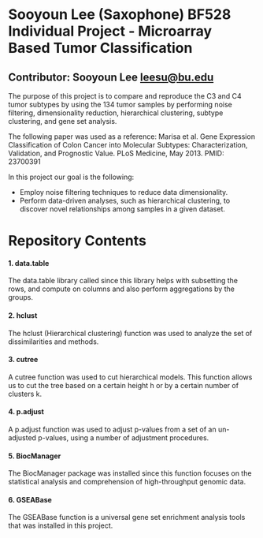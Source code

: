 # Sooyoun Lee (Saxophone) BF528 Individual Project - Microarray Based Tumor Classification 

## Contributor: Sooyoun Lee leesu@bu.edu

The purpose of this project is to compare and reproduce the C3 and C4 tumor subtypes by using the 134 tumor samples by performing noise filtering, dimensionality reduction, hierarchical clustering, subtype clustering, and gene set analysis. 

The following paper was used as a reference:  Marisa et al. Gene Expression Classification of Colon Cancer into Molecular Subtypes: Characterization, Validation, and Prognostic Value. PLoS Medicine, May 2013. PMID: 23700391


In this project our goal is the following:
- Employ noise filtering techniques to reduce data dimensionality.
- Perform data-driven analyses, such as hierarchical clustering, to discover novel relationships among samples in a given dataset.

# Repository Contents
#### 1. data.table
The data.table library called since this library helps with subsetting the rows, and compute on columns and also perform aggregations by the groups. 

#### 2. hclust
The hclust (Hierarchical clustering) function was used to analyze the set of dissimilarities and methods. 

#### 3. cutree
A cutree function was used to cut hierarchical models. This function allows us to cut the tree based on a certain height h or by a certain number of clusters k. 

#### 4. p.adjust
A p.adjust function was used to adjust p-values from a set of an un-adjusted p-values, using a number of adjustment procedures. 

#### 5. BiocManager 
The BiocManager package was installed since this function focuses on the statistical analysis and comprehension of high-throughput genomic data. 

#### 6. GSEABase
The GSEABase function is a universal gene set enrichment analysis tools that was installed in this project. 
